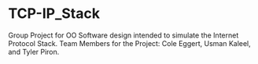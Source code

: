 # TCP-IP_Stack
Group Project for OO Software design intended to simulate the Internet Protocol Stack.
Team Members for the Project: Cole Eggert, Usman Kaleel, and Tyler Piron.
